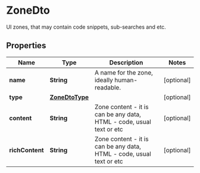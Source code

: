 

# ZoneDto

UI zones, that may contain code snippets, sub-searches and etc.

## Properties

| Name | Type | Description | Notes |
|------------ | ------------- | ------------- | -------------|
|**name** | **String** | A name for the zone, ideally human-readable. |  [optional] |
|**type** | [**ZoneDtoType**](ZoneDtoType.md) |  |  [optional] |
|**content** | **String** | Zone content - it is can be any data, HTML - code, usual text or etc |  [optional] |
|**richContent** | **String** | Zone content - it is can be any data, HTML - code, usual text or etc |  [optional] |



